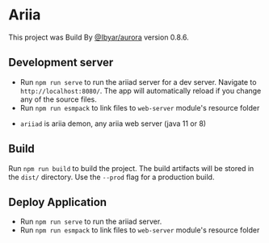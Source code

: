 # Ariia

This project was Build By [@Ibyar/aurora](https://github.com/ibyar/aurora) version 0.8.6.

## Development server

- Run `npm run serve` to run the ariiad server for a dev server. Navigate to `http://localhost:8080/`. The app will
  automatically reload if you change any of the source files.
- Run `npm run esmpack` to link files to `web-server` module's resource folder

* `ariiad` is ariia demon, any ariia web server (java 11 or 8)

## Build

Run `npm run build` to build the project. The build artifacts will be stored in the `dist/` directory. Use the `--prod`
flag for a production build.

## Deploy Application

- Run `npm run serve` to run the ariiad server.
- Run `npm run esmpack` to link files to `web-server` module's resource folder

